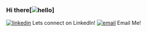 ### Hi there[![hello](https://img.icons8.com/doodle/100/000000/hello--v1.png)]



<!--
**ymei0072/ymei0072** is a ✨ _special_ ✨ repository because its `README.md` (this file) appears on your GitHub profile.

Here are some ideas to get you started:

- 🔭 I’m currently working on ...
- 🌱 I’m currently learning ...
- 👯 I’m looking to collaborate on ...
- 🤔 I’m looking for help with ...
- 💬 Ask me about ...
- 📫 How to reach me: ...
- 😄 Pronouns: ...
- ⚡ Fun fact: ...
-->

[![linkedin](https://img.icons8.com/clouds/60/000000/linkedin.png)][1] Lets connect on LinkedIn!
[![email](https://img.icons8.com/clouds/60/000000/new-post.png)][2] Email Me!




[1]: https://www.linkedin.com/in/yukstor-mei/
[2]: mailto:yukstormei@gmail.com

